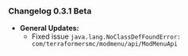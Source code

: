 ### Changelog 0.3.1 Beta
* **General Updates:**
  * Fixed issue `java.lang.NoClassDefFoundError: com/terraformersmc/modmenu/api/ModMenuApi`